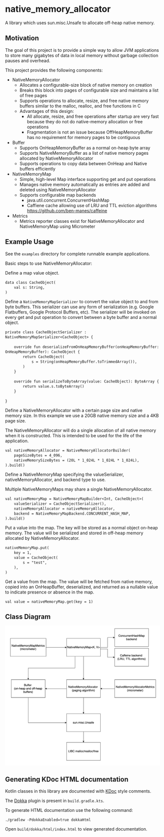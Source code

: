 # native_memory_allocator

A library which uses sun.misc.Unsafe to allocate off-heap native memory.

## Motivation

The goal of this project is to provide a simple way to allow JVM applications to store many gigabytes of data in local
memory without garbage collection pauses and overhead.

This project provides the following components:

* NativeMemoryAllocator
    * Allocates a configurable-size block of native memory on creation
    * Breaks this block into pages of configurable size and maintains a list of free pages
    * Supports operations to allocate, resize, and free native memory buffers similar to the malloc, realloc, and free
      functions in C
    * Advantages of this design:
        * All allocate, resize, and free operations after startup are very fast because they do not do native-memory
          allocation or free operations
        * Fragmentation is not an issue because OffHeapMemoryBuffer has no requirement for memory pages to be contiguous
* Buffer
    * Supports OnHeapMemoryBuffer as a normal on-heap byte array
    * Supports NativeMemoryBuffer as a list of native memory pages allocated by NativeMemoryAllocator
    * Supports operations to copy data between OnHeap and Native buffers efficiently
* NativeMemoryMap
    * Simple, high-level Map interface supporting get and put operations
    * Manages native memory automatically as entries are added and deleted using NativeMemoryAllocator
    * Supports configurable map backends
        * java.util.concurrent.ConcurrentHashMap
        * Caffiene cache allowing use of LRU and TTL eviction algorithms https://github.com/ben-manes/caffeine
* Metrics
    * Metrics reporter classes exist for NativeMemoryAllocator and NativeMemoryMap using Micrometer

## Example Usage

See the `examples` directory for complete runnable example applications.

Basic steps to use NativeMemoryAllocator:

Define a map value object.

```
data class CacheObject(
    val s: String,
)
```

Define a `NativeMemoryMapSerializer` to convert the value object to and from byte buffers. This serializer can use any
form of serialization (e.g. Google Flatbuffers, Google Protocol Buffers, etc). The serializer will be invoked on every
get and put operation to convert between a byte buffer and a normal object.

```
private class CacheObjectSerializer : NativeMemoryMapSerializer<CacheObject> {

    override fun deserializeFromOnHeapMemoryBuffer(onHeapMemoryBuffer: OnHeapMemoryBuffer): CacheObject {
        return CacheObject(
            s = String(onHeapMemoryBuffer.toTrimmedArray()),
        )
    }

    override fun serializeToByteArray(value: CacheObject): ByteArray {
        return value.s.toByteArray()
    }

}
```

Define a NativeMemoryAllocator with a certain page size and native memory size. In this example we use a 20GB native
memory size and a 4KB page size.

The NativeMemoryAllocator will do a single allocation of all native memory when it is constructed. This is intended to
be used for the life of the application.

```
val nativeMemoryAllocator = NativeMemoryAllocatorBuilder(
    pageSizeBytes = 4_096,
    nativeMemorySizeBytes = (20L * 1_024L * 1_024L * 1_024L),
).build()
```

Define a NativeMemoryMap specifying the valueSerializer, nativeMemoryAllocator, and backend type to use.

Multiple NativeMemoryMaps may share a single NativeMemoryAllocator.

```
val nativeMemoryMap = NativeMemoryMapBuilder<Int, CacheObject>(
    valueSerializer = CacheObjectSerializer(),
    nativeMemoryAllocator = nativeMemoryAllocator,
    backend = NativeMemoryMapBackend.CONCURRENT_HASH_MAP,
).build()
```

Put a value into the map. The key will be stored as a normal object on-heap memory. The value will be serialized and
stored in off-heap memory allocated by NativeMemoryAllocator.

```
nativeMemoryMap.put(
    key = 1,
    value = CacheObject(
        s = "test",
    ),
)
```

Get a value from the map. The value will be fetched from native memory, copied into an OnHeapBuffer, deserialized, and
returned as a nullable value to indicate presence or absence in the map.

```
val value = nativeMemoryMap.get(key = 1)
```

## Class Diagram

![NMAComponents](NMAComponents.png)

## Generating KDoc HTML documentation

Kotlin classes in this library are documented with [KDoc](https://kotlinlang.org/docs/kotlin-doc.html) style comments.

The [Dokka](https://github.com/Kotlin/dokka) plugin is present in `build.gradle.kts`.

To generate HTML documentation use the following command:

```
./gradlew -PdokkaEnabled=true dokkaHtml
```

Open `build/dokka/html/index.html` to view generated documentation.